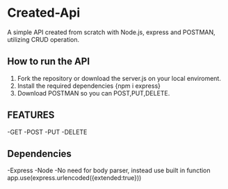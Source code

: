 # Created-Api
A simple API created from scratch with Node.js, express and POSTMAN, utilizing CRUD operation.

## How to run the API
1. Fork the repository or download the server.js on your local enviroment.
2. Install the required dependencies {npm i express} 
3. Download POSTMAN so you can POST,PUT,DELETE.

## FEATURES
-GET
-POST
-PUT
-DELETE

## Dependencies
-Express
-Node
-No need for body parser, instead use built in function app.use(express.urlencoded({extended:true}))

